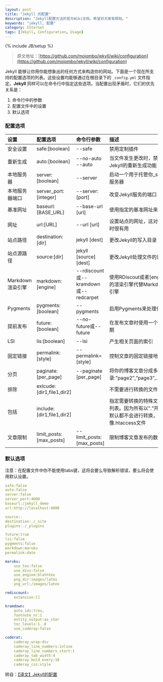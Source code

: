```yaml
---
layout: post
title: "Jekyll 的配置"
description: "Jekyll配置方法的官方Wiki文档，希望对大家有帮助。"
keywords: "jekyll, 配置"
category: Internet
tags: [Jekyll, Configuration, Usage]
---
```

{% include JB/setup %}

> 原文地址：[https://github.com/mojombo/jekyll/wiki/configuration](https://github.com/mojombo/jekyll/wiki/configuration)

Jekyll 能够让你用你能想象出的任何方式来构造你的网站。下面是一个现在所支持的配置选项的列表。这些设置均能够通过在根目录下的 `_config.yml` 文件指定。**Jekyll** 同样可以在命令行中指定这些选项。当配置出现矛盾时，它们的优先关系是：

<!-- more -->
1. 命令行中的参数
2. 配置文件中的设置
3. 默认选项

### 配置选项

|设置|配置选项|命令行参数|描述|
|:---|:---|:---|:---
|安全设置|safe:[boolean]|--safe|禁用定制插件|
|重新生成|auto:[boolean]|--no-auto --auto|当文件发生更改时，禁用或启用Jekyll的重新生成功能|
|本地服务器|server:[boolean]|--server|启动一个用于托管你_site目录的服务器|
|本地服务器端口|server_port:[integer]|--server:[port]|改变Jekyll服务的端口|
|基准网址|baseurl:[BASE_URL]|--base-url [url]|使用指定的基准网址来运行网站|
|网址|url:[URL]|--url [url]|设置站点的网址，这对环境改变时很有用|
|站点路径|destination:[dir]|jekyll [dest]|更改Jekyll的写入目录|
|站点源路径|source:[dir]|jekyll [source] [dest]|更改Jekyll处理文件的目录|
|Markdown渲染引擎|markdown:[engine]|--rdiscount或--kramdown或--redcarpet|使用RDiscout或者[engine]指定的渲染引擎代替Markdown默认引擎|
|Pygments|pygments:[boolean]|--pygments|启用Pygments来处理代码高亮|
|提前发布|future:[boolean]|--no-future或--future|在发布文章时使用一个未来的日期|
|LSI|lis:[boolean]|--lsi|产生相关页面的索引|
|固定链接|permalink:[style]|--permalink=[style]|控制文章的固定链接地址|
|分页|paginate:[per_page]|--paginate [per_page]|将你的博客文章分成多个子目录:”page2”,”page3”,…“pageN”|
|排除|exlcude:[dir1,file1,dir2]||不需要进行转换的文件列表|
|包括|include:[dir1,file1,dir2]||指定需要转换的特殊文件和目录列表。因为所有以”.”开始的文件默认都不会进行转换，就像.htaccess文件|
|文章限制|limit_posts:[max_posts]|--limit_posts:[max_posts]|限制博客文章发布的数量|

### 默认选项

注意：在配置文件中你不能使用tabs键，这将会要么导致解析错误，要么将会使用默认设置。

```yaml
safe:false
auto:false
server:false
server_port:4000
baseurl:/jekyll_demo
url:http://localhost:4000

source:.
destination:./_site
plugins:./_plugins

future:true
lsi:false
pygments:false
markdown:maruku
permalink:date

maruku:
	use_tex:false
	use_divs:false
	use_engine:blathtex
	png_dir:images/latex
	png_url:/images/latex

rediscount:
	extension:[]

kramdown:
	auto_ids:treu,
	footnote_nr:1
	entity_output:as_char
	toc_levels:1..6
	use_coderay:false

coderat:
	caderay_wrap:div
	caderay_line_numbers:inline
	caderay_line_numbers_start:1
	caderay_tab_width:4
	caderay_bold_every:10
	caderay_css:style
```

转自：[【译文】Jekyll的配置](http://zhouyichu.com/%E7%BF%BB%E8%AF%91/2012/11/28/Jekyll-Wiki-Configuration.html)